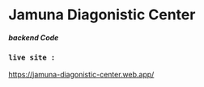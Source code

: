 # Jamuna Diagonistic Center

##### backend Code

### `live site :`
https://jamuna-diagonistic-center.web.app/
